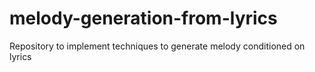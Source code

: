 # melody-generation-from-lyrics
Repository to implement techniques to generate melody conditioned on lyrics
